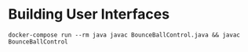 # Building User Interfaces

```
docker-compose run --rm java javac BounceBallControl.java && javac BounceBallControl
```

